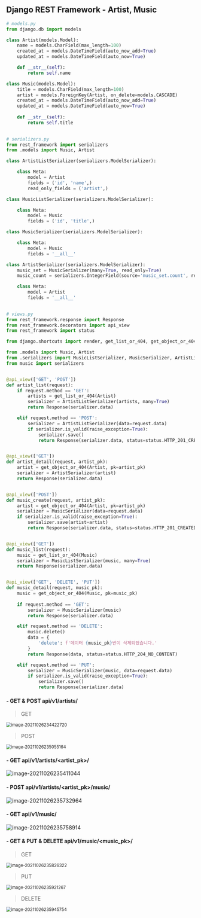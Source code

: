 ## Django REST Framework - Artist, Music

```python
# models.py
from django.db import models

class Artist(models.Model):
    name = models.CharField(max_length=100)
    created_at = models.DateTimeField(auto_now_add=True)
    updated_at = models.DateTimeField(auto_now=True)

    def __str__(self):
        return self.name

class Music(models.Model):
    title = models.CharField(max_length=100)
    artist = models.ForeignKey(Artist, on_delete=models.CASCADE)
    created_at = models.DateTimeField(auto_now_add=True)
    updated_at = models.DateTimeField(auto_now=True)
    
    def __str__(self):
        return self.title

    
# serializers.py
from rest_framework import serializers
from .models import Music, Artist

class ArtistListSerializer(serializers.ModelSerializer):

    class Meta:
        model = Artist
        fields = ('id', 'name',)
        read_only_fields = ('artist',)

class MusicListSerializer(serializers.ModelSerializer):

    class Meta:
        model = Music
        fields = ('id', 'title',)

class MusicSerializer(serializers.ModelSerializer):

    class Meta:
        model = Music
        fields = '__all__'

class ArtistSerializer(serializers.ModelSerializer):
    music_set = MusicSerializer(many=True, read_only=True)
    music_count = serializers.IntegerField(source='music_set.count', read_only=True)

    class Meta:
        model = Artist
        fields = '__all__'

        
# views.py
from rest_framework.response import Response
from rest_framework.decorators import api_view
from rest_framework import status

from django.shortcuts import render, get_list_or_404, get_object_or_404

from .models import Music, Artist
from .serializers import MusicListSerializer, MusicSerializer, ArtistListSerializer, ArtistSerializer
from music import serializers


@api_view(['GET', 'POST'])
def artist_list(request):
    if request.method == 'GET':
        artists = get_list_or_404(Artist)
        serializer = ArtistListSerializer(artists, many=True)
        return Response(serializer.data)

    elif request.method == 'POST':
        serializer = ArtistListSerializer(data=request.data)
        if serializer.is_valid(raise_exception=True):
            serializer.save()
            return Response(serializer.data, status=status.HTTP_201_CREATED)


@api_view(['GET'])
def artist_detail(request, artist_pk):
    artist = get_object_or_404(Artist, pk=artist_pk)
    serializer = ArtistSerializer(artist)
    return Response(serializer.data)


@api_view(['POST'])
def music_create(request, artist_pk):
    artist = get_object_or_404(Artist, pk=artist_pk)
    serializer = MusicSerializer(data=request.data)
    if serializer.is_valid(raise_exception=True):
        serializer.save(artist=artist)
        return Response(serializer.data, status=status.HTTP_201_CREATED)


@api_view(['GET'])
def music_list(request):
    music = get_list_or_404(Music)
    serializer = MusicListSerializer(music, many=True) 
    return Response(serializer.data)


@api_view(['GET', 'DELETE', 'PUT'])
def music_detail(request, music_pk):
    music = get_object_or_404(Music, pk=music_pk)
    
    if request.method == 'GET':
        serializer = MusicSerializer(music)
        return Response(serializer.data)

    elif request.method == 'DELETE':
        music.delete()
        data = {
            'delete': f'데이터 {music_pk}번이 삭제되었습니다.'
        }
        return Response(data, status=status.HTTP_204_NO_CONTENT)

    elif request.method == 'PUT':
        serializer = MusicSerializer(music, data=request.data)
        if serializer.is_valid(raise_exception=True):
            serializer.save()
            return Response(serializer.data)
```



#### - GET & POST api/v1/artists/

> GET

<img src="md-images/image-20211026234422720.png" alt="image-20211026234422720" style="zoom:80%;" />

> POST

<img src="md-images/image-20211026235055164.png" alt="image-20211026235055164" style="zoom:80%;" />



#### - GET api/v1/artists/<artist_pk>/

![image-20211026235411044](md-images/image-20211026235411044.png)



#### - POST api/v1/artists/<artist_pk>/music/

![image-20211026235732964](md-images/image-20211026235732964.png)



#### - GET api/v1/music/

![image-20211026235758914](md-images/image-20211026235758914.png)



#### - GET & PUT & DELETE api/v1/music/<music_pk>/

> GET

<img src="md-images/image-20211026235826322.png" alt="image-20211026235826322" style="zoom:80%;" />

> PUT

<img src="md-images/image-20211026235921267.png" alt="image-20211026235921267" style="zoom:80%;" />

> DELETE

<img src="md-images/image-20211026235945754.png" alt="image-20211026235945754" style="zoom:80%;" />

